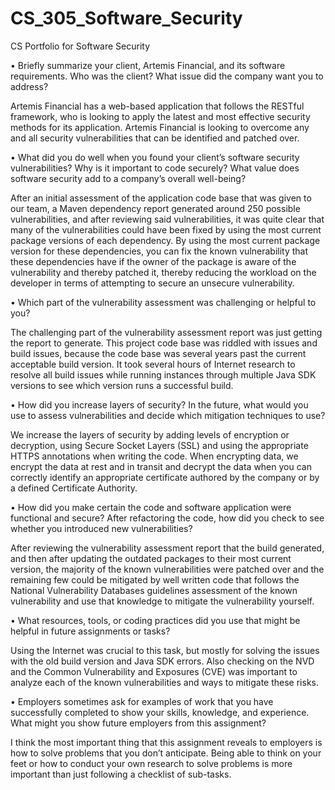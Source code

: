 # CS_305_Software_Security
CS Portfolio for Software Security

•	Briefly summarize your client, Artemis Financial, and its software requirements. Who was the client? What issue did the company want you to address?

Artemis Financial has a web-based application that follows the RESTful framework, who is looking to apply the latest and most effective security methods for its application. Artemis Financial is looking to overcome any and all security vulnerabilities that can be identified and patched over.

•	What did you do well when you found your client’s software security vulnerabilities? Why is it important to code securely? What value does software security add to a company’s overall well-being?

After an initial assessment of the application code base that was given to our team, a Maven dependency report generated around 250 possible vulnerabilities, and after reviewing said vulnerabilities, it was quite clear that many of the vulnerabilities could have been fixed by using the most current package versions of each dependency. By using the most current package version for these dependencies, you can fix the known vulnerability that these dependencies have if the owner of the package is aware of the vulnerability and thereby patched it, thereby reducing the workload on the developer in terms of attempting to secure an unsecure vulnerability.

•	Which part of the vulnerability assessment was challenging or helpful to you?

The challenging part of the vulnerability assessment report was just getting the report to generate. This project code base was riddled with issues and build issues, because the code base was several years past the current acceptable build version. It took several hours of Internet research to resolve all build issues while running instances through multiple Java SDK versions to see which version runs a successful build.

•	How did you increase layers of security? In the future, what would you use to assess vulnerabilities and decide which mitigation techniques to use?

We increase the layers of security by adding levels of encryption or decryption, using Secure Socket Layers (SSL) and using the appropriate HTTPS annotations when writing the code. When encrypting data, we encrypt the data at rest and in transit and decrypt the data when you can correctly identify an appropriate certificate authored by the company or by a defined Certificate Authority.

•	How did you make certain the code and software application were functional and secure? After refactoring the code, how did you check to see whether you introduced new vulnerabilities?

After reviewing the vulnerability assessment report that the build generated, and then after updating the outdated packages to their most current version, the majority of the known vulnerabilities were patched over and the remaining few could be mitigated by well written code that follows the National Vulnerability Databases guidelines assessment of the known vulnerability and use that knowledge to mitigate the vulnerability yourself.

•	What resources, tools, or coding practices did you use that might be helpful in future assignments or tasks?

Using the Internet was crucial to this task, but mostly for solving the issues with the old build version and Java SDK errors. Also checking on the NVD and the Common Vulnerability and Exposures (CVE) was important to analyze each of the known vulnerabilities and ways to mitigate these risks.

•	Employers sometimes ask for examples of work that you have successfully completed to show your skills, knowledge, and experience. What might you show future employers from this assignment?

I think the most important thing that this assignment reveals to employers is how to solve problems that you don’t anticipate. Being able to think on your feet or how to conduct your own research to solve problems is more important than just following a checklist of sub-tasks.
